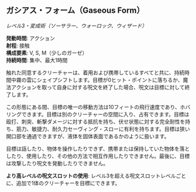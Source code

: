 ## ガシアス・フォーム（Gaseous Form）
*レベル3・変成術（ソーサラー、ウォーロック、ウィザード）*

**発動時間**: アクション  
**射程**: 接触  
**構成要素**: V, S, M（少しのガーゼ）  
**持続時間**: 集中、最大1時間

触れた同意するクリーチャーは、着用および携帯しているすべてと共に、持続時間中霧の雲にシェイプシフトします。目標が0ヒット・ポイントに落ちるか、魔法アクションを取って自身に対する呪文を終了した場合、呪文は目標に対して終了します。

この形態にある間、目標の唯一の移動方法は10フィートの飛行速度であり、ホバリングできます。目標は別のクリーチャーの空間に入り、占有できます。目標は殴打、刺突、斬撃ダメージに対する抵抗を持ち、伏せ状態に対する完全耐性を持ち、筋力、敏捷力、耐久力セーヴィング・スローに有利を持ちます。目標は狭い開口部を通過できますが、液体を固体表面であるかのように扱います。

目標は話したり、物体を操作したりできず、携帯または保持していた物体を落としたり、使用したり、その他の方法で相互作用したりできません。最後に、目標は攻撃したり呪文を発動したりできません。

**より高レベルの呪文スロットの使用**: レベル3を超える呪文スロットレベルごとに、追加で1体のクリーチャーを目標にできます。